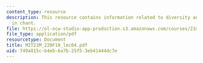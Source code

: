 ```yaml
---
content_type: resource
description: This resource contains information related to diversity and development
  in chant.
file: https://ol-ocw-studio-app-production.s3.amazonaws.com/courses/21m-220-early-music-fall-2010/749a815cb4eb6a7b25f53eb41444dc7e_MIT21M_220F10_lec04.pdf
file_type: application/pdf
resourcetype: Document
title: MIT21M_220F10_lec04.pdf
uid: 749a815c-b4eb-6a7b-25f5-3eb41444dc7e
---
```


